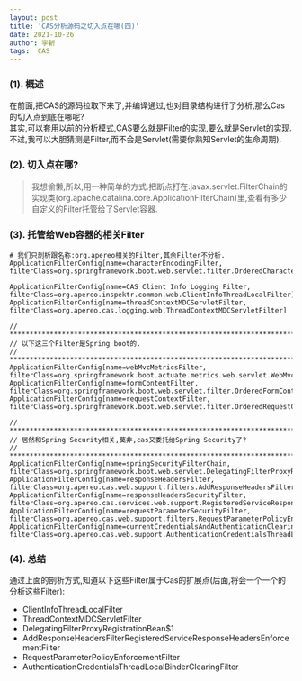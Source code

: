 ```yaml
---
layout: post
title: 'CAS分析源码之切入点在哪(四)' 
date: 2021-10-26
author: 李新
tags:  CAS
---
```


### (1). 概述
在前面,把CAS的源码拉取下来了,并编译通过,也对目录结构进行了分析,那么Cas的切入点到底在哪呢?              
其实,可以套用以前的分析模式,CAS要么就是Filter的实现,要么就是Servlet的实现.不过,我可以大胆猜测是Filter,而不会是Servlet(需要你熟知Servlet的生命周期).   

### (2). 切入点在哪?
> 我想偷懒,所以,用一种简单的方式.把断点打在:javax.servlet.FilterChain的实现类(org.apache.catalina.core.ApplicationFilterChain)里,查看有多少自定义的Filter托管给了Servlet容器.   

### (3). 托管给Web容器的相关Filter
```
# 我们只剖析跟名称:org.apereo相关的Filter,其余Filter不分析.
ApplicationFilterConfig[name=characterEncodingFilter, filterClass=org.springframework.boot.web.servlet.filter.OrderedCharacterEncodingFilter]

ApplicationFilterConfig[name=CAS Client Info Logging Filter, filterClass=org.apereo.inspektr.common.web.ClientInfoThreadLocalFilter]
ApplicationFilterConfig[name=threadContextMDCServletFilter, filterClass=org.apereo.cas.logging.web.ThreadContextMDCServletFilter]

// ************************************************************************************************************
// 以下这三个Filter是Spring boot的.
// ************************************************************************************************************
ApplicationFilterConfig[name=webMvcMetricsFilter, filterClass=org.springframework.boot.actuate.metrics.web.servlet.WebMvcMetricsFilter]
ApplicationFilterConfig[name=formContentFilter, filterClass=org.springframework.boot.web.servlet.filter.OrderedFormContentFilter]
ApplicationFilterConfig[name=requestContextFilter, filterClass=org.springframework.boot.web.servlet.filter.OrderedRequestContextFilter]

// ************************************************************************************************************
// 居然和Spring Security相关,莫非,cas又委托给Spring Security了?
// ************************************************************************************************************
ApplicationFilterConfig[name=springSecurityFilterChain, filterClass=org.springframework.boot.web.servlet.DelegatingFilterProxyRegistrationBean$1]
ApplicationFilterConfig[name=responseHeadersFilter, filterClass=org.apereo.cas.web.support.filters.AddResponseHeadersFilter]
ApplicationFilterConfig[name=responseHeadersSecurityFilter, filterClass=org.apereo.cas.services.web.support.RegisteredServiceResponseHeadersEnforcementFilter]
ApplicationFilterConfig[name=requestParameterSecurityFilter, filterClass=org.apereo.cas.web.support.filters.RequestParameterPolicyEnforcementFilter]
ApplicationFilterConfig[name=currentCredentialsAndAuthenticationClearingFilter, filterClass=org.apereo.cas.web.support.AuthenticationCredentialsThreadLocalBinderClearingFilter]
```
### (4). 总结
通过上面的剖析方式,知道以下这些Filter属于Cas的扩展点(后面,将会一个一个的分析这些Filter):   

+ ClientInfoThreadLocalFilter
+ ThreadContextMDCServletFilter
+ DelegatingFilterProxyRegistrationBean$1
+ AddResponseHeadersFilterRegisteredServiceResponseHeadersEnforcementFilter
+ RequestParameterPolicyEnforcementFilter
+ AuthenticationCredentialsThreadLocalBinderClearingFilter